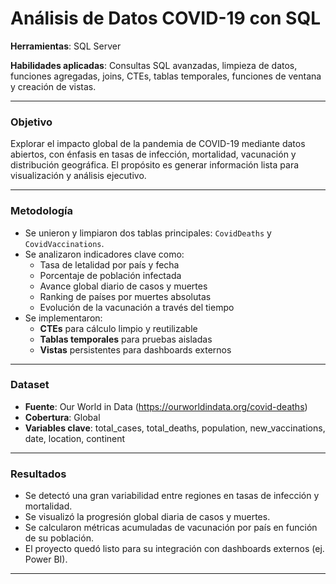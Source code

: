 # Análisis de Datos COVID-19 con SQL

**Herramientas**: SQL Server

**Habilidades aplicadas**: Consultas SQL avanzadas, limpieza de datos, funciones agregadas, joins, CTEs, tablas temporales, funciones de ventana y creación de vistas.

---

### Objetivo

Explorar el impacto global de la pandemia de COVID-19 mediante datos abiertos, con énfasis en tasas de infección, mortalidad, vacunación y distribución geográfica. El propósito es generar información lista para visualización y análisis ejecutivo.

---

### Metodología

- Se unieron y limpiaron dos tablas principales: `CovidDeaths` y `CovidVaccinations`.
- Se analizaron indicadores clave como:
  - Tasa de letalidad por país y fecha
  - Porcentaje de población infectada
  - Avance global diario de casos y muertes
  - Ranking de países por muertes absolutas
  - Evolución de la vacunación a través del tiempo
- Se implementaron:
  - **CTEs** para cálculo limpio y reutilizable
  - **Tablas temporales** para pruebas aisladas
  - **Vistas** persistentes para dashboards externos

---

### Dataset

- **Fuente**: Our World in Data (https://ourworldindata.org/covid-deaths)
- **Cobertura**: Global
- **Variables clave**: total_cases, total_deaths, population, new_vaccinations, date, location, continent

---

### Resultados

- Se detectó una gran variabilidad entre regiones en tasas de infección y mortalidad.
- Se visualizó la progresión global diaria de casos y muertes.
- Se calcularon métricas acumuladas de vacunación por país en función de su población.
- El proyecto quedó listo para su integración con dashboards externos (ej. Power BI).

---

